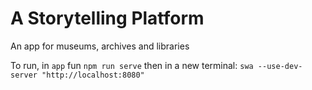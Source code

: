 # A Storytelling Platform

An app for museums, archives and libraries 

To run, in `app` fun `npm run serve` then in a new terminal: `swa --use-dev-server "http://localhost:8080"`
